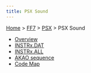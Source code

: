 ```yaml
---
title: PSX Sound
---
```


[Home](Main%20Page.md) > [FF7](FF7.md) > [PSX](FF7/PSX.md) > PSX Sound

-   [Overview][]
-   [INSTRx.DAT][]
-   [INSTRx.ALL][]
-   [AKAO sequence][]
-   [Code Map][]

  [Overview]: Sound/Overview.md "wikilink"
  [INSTRx.DAT]: Sound/INSTRx.DAT.md "wikilink"
  [INSTRx.ALL]: Sound/INSTRx.ALL.md "wikilink"
  [AKAO sequence]: Sound/AKAO%20sequence.md "wikilink"
  [Code Map]: Sound/Code%20Map.md "wikilink"
